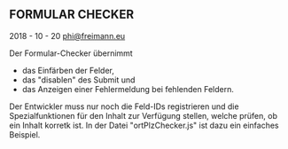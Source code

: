 FORMULAR CHECKER
----------------
2018 - 10 - 20
phi@freimann.eu


Der Formular-Checker übernimmt

 * das Einfärben der Felder,
 * das "disablen" des Submit und
 * das Anzeigen einer Fehlermeldung bei fehlenden Feldern.

Der Entwickler muss nur noch die Feld-IDs registrieren und die
Spezialfunktionen für den Inhalt zur Verfügung stellen, welche
prüfen, ob ein Inhalt korretk ist.
In der Datei "ortPlzChecker.js" ist dazu ein einfaches Beispiel.